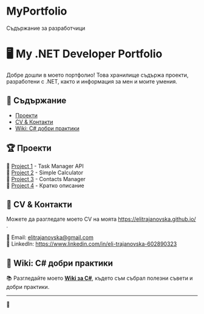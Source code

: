 # MyPortfolio
Съдържание за разработчици
# 🖥️ My .NET Developer Portfolio  

Добре дошли в моето портфолио! Това хранилище съдържа проекти, разработени с .NET, както и информация за мен и моите умения.  

## 📌 Съдържание  
- [Проекти](#проекти)  
- [CV & Контакти](#cv--контакти)  
- [Wiki: C# добри практики](#wiki-c-добри-практики)  

## 🏆 Проекти  
🔹 [Project 1](Project1/README.md) - Task Manager API  
🔹 [Project 2](Project2/README.md) - Simple Calculator  
🔹 [Project 3](Project3/README.md) - Contacts Manager  
🔹 [Project 4](Project4/README.md) - Кратко описание  

## 📄 CV & Контакти  
Можете да разгледате моето CV на моята [ https://elitrajanovska.github.io/ ](https://твоето_потребителско_име.github.io/MyPortfolio).  


📧 Email: elitrajanovska@gmail.com  
💼 LinkedIn: https://www.linkedin.com/in/eli-trajanovska-602890323 

## 📖 Wiki: C# добри практики  
📚 Разгледайте моето **[Wiki за C#](https://github.com/EliTrajanovska/MyPortfolio/wiki)**, където съм събрал полезни съвети и добри практики.  

---  
🚀 
